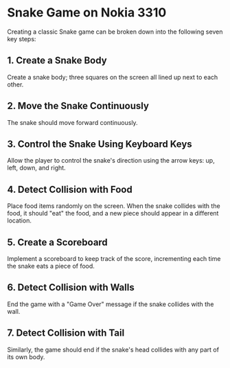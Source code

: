 # Snake Game on Nokia 3310

Creating a classic Snake game can be broken down into the following seven key steps:

## 1. Create a Snake Body
Create a snake body; three squares on the screen all lined up next to each other.

## 2. Move the Snake Continuously 
The snake should move forward continuously. 

## 3. Control the Snake Using Keyboard Keys
Allow the player to control the snake's direction using the arrow keys: up, left, down, and right.

## 4. Detect Collision with Food
Place food items randomly on the screen. When the snake collides with the food, it should "eat" the food, and a new piece should appear in a different location.

## 5. Create a Scoreboard
Implement a scoreboard to keep track of the score, incrementing each time the snake eats a piece of food.

## 6. Detect Collision with Walls
End the game with a "Game Over" message if the snake collides with the wall.

## 7. Detect Collision with Tail
Similarly, the game should end if the snake's head collides with any part of its own body.
